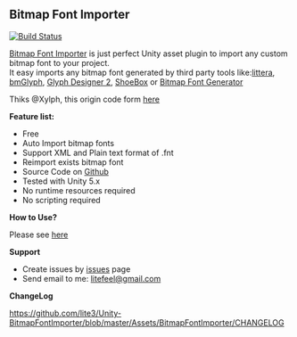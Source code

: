 ## Bitmap Font Importer

[![Build Status](http://unitybuildbadge.azurewebsites.net/api/status/7b463c0a-69e8-46df-bcc4-15f8b7fb79d4)](https://developer.cloud.unity3d.com/build/orgs/lite3/projects/bitmapfontimporter/)

[Bitmap Font Importer][bfi] is just perfect Unity asset plugin to import any custom bitmap font to your project.  
It easy imports any bitmap font generated by third party tools like:[littera][1], [bmGlyph][2], [Glyph Designer 2][3], [ShoeBox][4] or [Bitmap Font Generator][5]

Thiks @Xylph, this origin code form [here](http://forum.unity3d.com/threads/unity-4-6-bitmap-font.265209/)

**Feature list:**

- Free
- Auto Import bitmap fonts
- Support XML and Plain text format of .fnt
- Reimport exists bitmap font
- Source Code on [Github][bfi]
- Tested with Unity 5.x
- No runtime resources required
- No scripting required


**How to Use?**

Please see [here][howtouse]


**Support**

- Create issues by [issues][issues] page
- Send email to me: <litefeel@gmail.com>

**ChangeLog**

<https://github.com/lite3/Unity-BitmapFontImporter/blob/master/Assets/BitmapFontImporter/CHANGELOG>




[1]: http://kvazars.com/littera/ (littera)
[2]: http://www.bmglyph.com (bmGlyph)
[3]: https://71squared.com/glyphdesigner (Glyph Designer 2)
[4]: http://renderhjs.net/shoebox/ (ShoeBox)
[5]: http://www.angelcode.com/products/bmfont/ (Bitmap Font Generator)
[bfi]: https://github.com/lite3/Unity-BitmapFontImporter (BitmapFontImporter)
[issues]: https://github.com/lite3/Unity-BitmapFontImporter/issues (BitmapFontImporter issues)
[howtouse]: https://github.com/lite3/Unity-BitmapFontImporter/wiki/How-to-use (BitmapFontImporter How to use)
